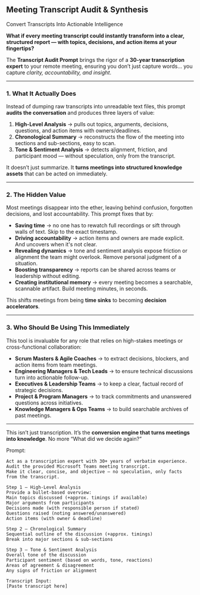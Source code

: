 ## Meeting Transcript Audit & Synthesis
Convert Transcripts Into Actionable Intelligence

**What if every meeting transcript could instantly transform into a clear, structured report — with topics, decisions, and action items at your fingertips?**

The **Transcript Audit Prompt** brings the rigor of a **30-year transcription expert** to your remote meeting, ensuring you don’t just capture words… you capture *clarity, accountability, and insight*.

---

### 1. **What It Actually Does**

Instead of dumping raw transcripts into unreadable text files, this prompt **audits the conversation** and produces three layers of value:

1. **High-Level Analysis** → pulls out topics, arguments, decisions, questions, and action items with owners/deadlines.
2. **Chronological Summary** → reconstructs the flow of the meeting into sections and sub-sections, easy to scan.
3. **Tone & Sentiment Analysis** → detects alignment, friction, and participant mood — without speculation, only from the transcript.

It doesn’t just summarize. It **turns meetings into structured knowledge assets** that can be acted on immediately.

---

### 2. **The Hidden Value**

Most meetings disappear into the ether, leaving behind confusion, forgotten decisions, and lost accountability. This prompt fixes that by:

* **Saving time** → no one has to rewatch full recordings or sift through walls of text. Skip to the exact timestamp.
* **Driving accountability** → action items and owners are made explicit. And uncovers when it's not clear.
* **Revealing dynamics** → tone and sentiment analysis expose friction or alignment the team might overlook. Remove personal judgment of a situation.
* **Boosting transparency** → reports can be shared across teams or leadership without editing.
* **Creating institutional memory** → every meeting becomes a searchable, scannable artifact. Build meeting minutes, in seconds.

This shifts meetings from being **time sinks** to becoming **decision accelerators**.

---

### 3. **Who Should Be Using This Immediately**

This tool is invaluable for any role that relies on high-stakes meetings or cross-functional collaboration:

* **Scrum Masters & Agile Coaches** → to extract decisions, blockers, and action items from team meetings.
* **Engineering Managers & Tech Leads** → to ensure technical discussions turn into actionable follow-up.
* **Executives & Leadership Teams** → to keep a clear, factual record of strategic decisions.
* **Project & Program Managers** → to track commitments and unanswered questions across initiatives.
* **Knowledge Managers & Ops Teams** → to build searchable archives of past meetings.

---

This isn’t just transcription.
It’s the **conversion engine that turns meetings into knowledge**.
No more “What did we decide again?”

Prompt:
```
Act as a transcription expert with 30+ years of verbatim experience.
Audit the provided Microsoft Teams meeting transcript.
Make it clear, concise, and objective — no speculation, only facts from the transcript.

Step 1 — High-Level Analysis
Provide a bullet-based overview:
Main topics discussed (+approx. timings if available)
Major arguments from participants
Decisions made (with responsible person if stated)
Questions raised (noting answered/unanswered)
Action items (with owner & deadline)

Step 2 — Chronological Summary
Sequential outline of the discussion (+approx. timings)
Break into major sections & sub-sections

Step 3 — Tone & Sentiment Analysis
Overall tone of the discussion
Participant sentiment (based on words, tone, reactions)
Areas of agreement & disagreement
Any signs of friction or alignment

Transcript Input:
[Paste transcript here]
```
